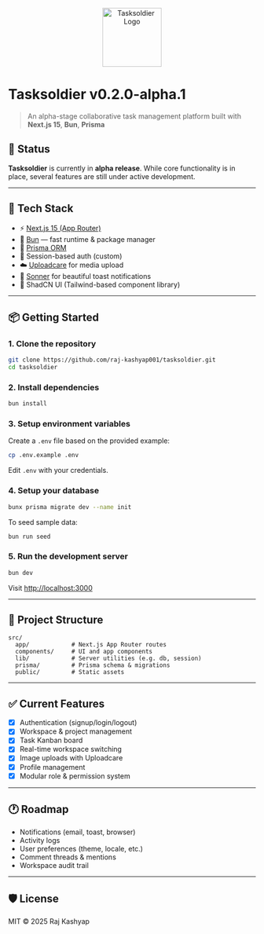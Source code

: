 <p align="center">
  <img src="https://ucarecdn.com/844d473f-fb1a-4547-b9fb-2ce1bb5d82be/logo.svg" alt="Tasksoldier Logo" width="120" />
</p>

# Tasksoldier v0.2.0-alpha.1

> An alpha-stage collaborative task management platform built with **Next.js 15**, **Bun**, **Prisma**

## 🚧 Status

**Tasksoldier** is currently in **alpha release**. While core functionality is in place, several features are still under active development.

---

## 🧰 Tech Stack

- ⚡️ [Next.js 15 (App Router)](https://nextjs.org)
- 🐰 [Bun](https://bun.sh) — fast runtime & package manager
- 🧩 [Prisma ORM](https://www.prisma.io/)
- 🔐 Session-based auth (custom)
- ☁️ [Uploadcare](https://uploadcare.com/) for media upload
- 🍞 [Sonner](https://sonner.emilkowal.dev/) for beautiful toast notifications
- 🎨 ShadCN UI (Tailwind-based component library)

---

## 📦 Getting Started

### 1. Clone the repository

```bash
git clone https://github.com/raj-kashyap001/tasksoldier.git
cd tasksoldier
```

### 2. Install dependencies

```bash
bun install
```

### 3. Setup environment variables

Create a `.env` file based on the provided example:

```bash
cp .env.example .env
```

Edit `.env` with your credentials.

### 4. Setup your database

```bash
bunx prisma migrate dev --name init
```

To seed sample data:

```bash
bun run seed
```

### 5. Run the development server

```bash
bun dev
```

Visit [http://localhost:3000](http://localhost:3000)

---

## 📂 Project Structure

```
src/
  app/            # Next.js App Router routes
  components/     # UI and app components
  lib/            # Server utilities (e.g. db, session)
  prisma/         # Prisma schema & migrations
  public/         # Static assets
```

---

## ✅ Current Features

- [x] Authentication (signup/login/logout)
- [x] Workspace & project management
- [x] Task Kanban board
- [x] Real-time workspace switching
- [x] Image uploads with Uploadcare
- [x] Profile management
- [x] Modular role & permission system

---

## 🕐 Roadmap

- Notifications (email, toast, browser)
- Activity logs
- User preferences (theme, locale, etc.)
- Comment threads & mentions
- Workspace audit trail

---

## 🛡 License

MIT © 2025 Raj Kashyap
